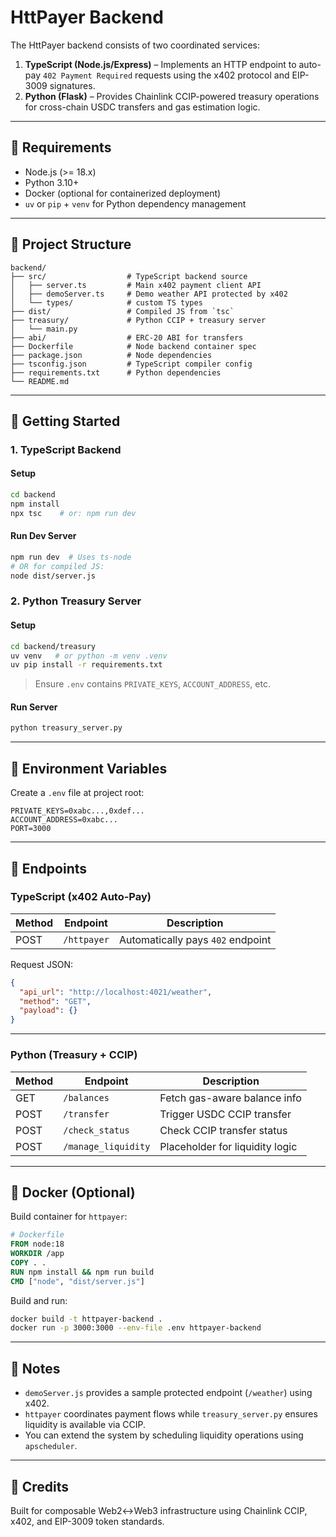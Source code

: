 # HttPayer Backend

The HttPayer backend consists of two coordinated services:

1. **TypeScript (Node.js/Express)** – Implements an HTTP endpoint to auto-pay `402 Payment Required` requests using the x402 protocol and EIP-3009 signatures.
2. **Python (Flask)** – Provides Chainlink CCIP-powered treasury operations for cross-chain USDC transfers and gas estimation logic.

---

## 🔧 Requirements

- Node.js (>= 18.x)
- Python 3.10+
- Docker (optional for containerized deployment)
- `uv` or `pip` + `venv` for Python dependency management

---

## 📁 Project Structure

```
backend/
├── src/                  # TypeScript backend source
│   ├── server.ts         # Main x402 payment client API
│   ├── demoServer.ts     # Demo weather API protected by x402
│   └── types/            # custom TS types
├── dist/                 # Compiled JS from `tsc`
├── treasury/             # Python CCIP + treasury server
│   └── main.py
├── abi/                  # ERC-20 ABI for transfers
├── Dockerfile            # Node backend container spec
├── package.json          # Node dependencies
├── tsconfig.json         # TypeScript compiler config
├── requirements.txt      # Python dependencies
└── README.md
```

---

## 🚀 Getting Started

### 1. TypeScript Backend

#### Setup

```bash
cd backend
npm install
npx tsc    # or: npm run dev
```

#### Run Dev Server

```bash
npm run dev  # Uses ts-node
# OR for compiled JS:
node dist/server.js
```

### 2. Python Treasury Server

#### Setup

```bash
cd backend/treasury
uv venv   # or python -m venv .venv
uv pip install -r requirements.txt
```
> Ensure `.env` contains `PRIVATE_KEYS`, `ACCOUNT_ADDRESS`, etc.

#### Run Server

```bash
python treasury_server.py
```

---

## 🔄 Environment Variables

Create a `.env` file at project root:

```
PRIVATE_KEYS=0xabc...,0xdef...
ACCOUNT_ADDRESS=0xabc...
PORT=3000
```

---

## 🧪 Endpoints

### TypeScript (x402 Auto-Pay)

| Method | Endpoint       | Description                               |
|--------|----------------|-------------------------------------------|
| POST   | `/httpayer`    | Automatically pays `402` endpoint         |

Request JSON:
```json
{
  "api_url": "http://localhost:4021/weather",
  "method": "GET",
  "payload": {}
}
```

---

### Python (Treasury + CCIP)

| Method | Endpoint           | Description                            |
|--------|--------------------|----------------------------------------|
| GET    | `/balances`        | Fetch gas-aware balance info           |
| POST   | `/transfer`        | Trigger USDC CCIP transfer             |
| POST   | `/check_status`    | Check CCIP transfer status             |
| POST   | `/manage_liquidity`| Placeholder for liquidity logic        |

---

## 🐳 Docker (Optional)

Build container for `httpayer`:

```Dockerfile
# Dockerfile
FROM node:18
WORKDIR /app
COPY . .
RUN npm install && npm run build
CMD ["node", "dist/server.js"]
```

Build and run:

```bash
docker build -t httpayer-backend .
docker run -p 3000:3000 --env-file .env httpayer-backend
```

---

## 📌 Notes

- `demoServer.js` provides a sample protected endpoint (`/weather`) using x402.
- `httpayer` coordinates payment flows while `treasury_server.py` ensures liquidity is available via CCIP.
- You can extend the system by scheduling liquidity operations using `apscheduler`.

---

## 🧠 Credits

Built for composable Web2↔Web3 infrastructure using Chainlink CCIP, x402, and EIP-3009 token standards.